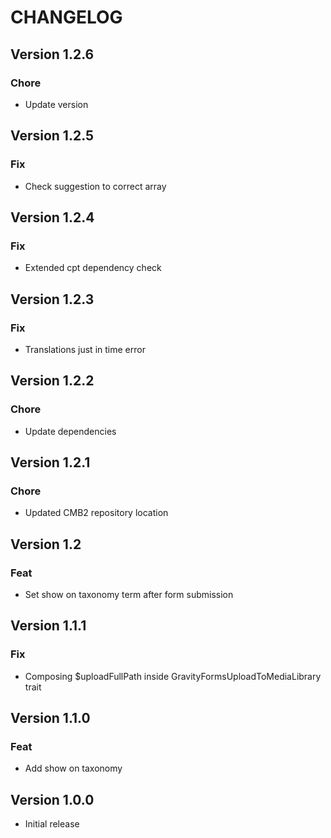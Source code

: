 # CHANGELOG

## Version 1.2.6

### Chore

- Update version

## Version 1.2.5

### Fix

- Check suggestion to correct array

## Version 1.2.4

### Fix

- Extended cpt dependency check

## Version 1.2.3

### Fix

- Translations just in time error

## Version 1.2.2

### Chore

- Update dependencies

## Version 1.2.1

### Chore

- Updated CMB2 repository location

## Version 1.2

### Feat

- Set show on taxonomy term after form submission

## Version 1.1.1

### Fix

- Composing $uploadFullPath inside GravityFormsUploadToMediaLibrary trait

## Version 1.1.0

### Feat

- Add show on taxonomy

## Version 1.0.0

- Initial release
